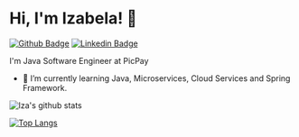 # Hi, I'm Izabela! 👋

[![Github Badge](https://img.shields.io/badge/-Github-000?style=flat-square&logo=Github&logoColor=white&link=https://github.com/izavasconcelos)](https://github.com/izavasconcelos)
[![Linkedin Badge](https://img.shields.io/badge/-LinkedIn-blue?style=flat-square&logo=Linkedin&logoColor=white&link=https://www.linkedin.com/in/izabela-vasconcelos-530611154/)](https://www.linkedin.com/in/izabela-vasconcelos-530611154/)



I'm Java Software Engineer at PicPay

- 🌱 I’m currently learning Java, Microservices, Cloud Services and Spring Framework.


![Iza's github stats](https://github-readme-stats.vercel.app/api?username=izavasconcelos&show_icons=true&theme=dark)



[![Top Langs](https://github-readme-stats.vercel.app/api/top-langs/?username=izavasconcelos&layout=compact&theme=dark)](https://github.com/izavasconcelos/github-readme-stats)




<!--
**izavasconcelos/izavasconcelos** is a ✨ _special_ ✨ repository because its `README.md` (this file) appears on your GitHub profile. --!>


